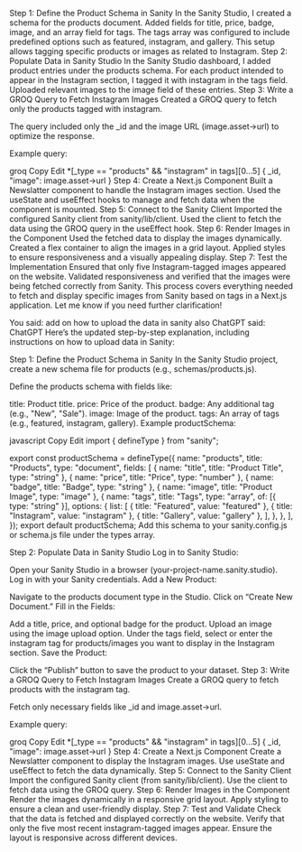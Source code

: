 Step 1: Define the Product Schema in Sanity
In the Sanity Studio, I created a schema for the products document.
Added fields for title, price, badge, image, and an array field for tags.
The tags array was configured to include predefined options such as featured, instagram, and gallery.
This setup allows tagging specific products or images as related to Instagram.
Step 2: Populate Data in Sanity Studio
In the Sanity Studio dashboard, I added product entries under the products schema.
For each product intended to appear in the Instagram section, I tagged it with instagram in the tags field.
Uploaded relevant images to the image field of these entries.
Step 3: Write a GROQ Query to Fetch Instagram Images
Created a GROQ query to fetch only the products tagged with instagram.

The query included only the _id and the image URL (image.asset->url) to optimize the response.

Example query:

groq
Copy
Edit
*[_type == "products" && "instagram" in tags][0...5] {
  _id,
  "image": image.asset->url
}
Step 4: Create a Next.js Component
Built a Newslatter component to handle the Instagram images section.
Used the useState and useEffect hooks to manage and fetch data when the component is mounted.
Step 5: Connect to the Sanity Client
Imported the configured Sanity client from sanity/lib/client.
Used the client to fetch the data using the GROQ query in the useEffect hook.
Step 6: Render Images in the Component
Used the fetched data to display the images dynamically.
Created a flex container to align the images in a grid layout.
Applied styles to ensure responsiveness and a visually appealing display.
Step 7: Test the Implementation
Ensured that only five Instagram-tagged images appeared on the website.
Validated responsiveness and verified that the images were being fetched correctly from Sanity.
This process covers everything needed to fetch and display specific images from Sanity based on tags in a Next.js application. Let me know if you need further clarification!






You said:
add on how to upload the data in sanity also
ChatGPT said:
ChatGPT
Here’s the updated step-by-step explanation, including instructions on how to upload data in Sanity:

Step 1: Define the Product Schema in Sanity
In the Sanity Studio project, create a new schema file for products (e.g., schemas/products.js).

Define the products schema with fields like:

title: Product title.
price: Price of the product.
badge: Any additional tag (e.g., "New", "Sale").
image: Image of the product.
tags: An array of tags (e.g., featured, instagram, gallery).
Example productSchema:

javascript
Copy
Edit
import { defineType } from "sanity";

export const productSchema = defineType({
  name: "products",
  title: "Products",
  type: "document",
  fields: [
    { name: "title", title: "Product Title", type: "string" },
    { name: "price", title: "Price", type: "number" },
    { name: "badge", title: "Badge", type: "string" },
    { name: "image", title: "Product Image", type: "image" },
    {
      name: "tags",
      title: "Tags",
      type: "array",
      of: [{ type: "string" }],
      options: {
        list: [
          { title: "Featured", value: "featured" },
          { title: "Instagram", value: "instagram" },
          { title: "Gallery", value: "gallery" },
        ],
      },
    },
  ],
});
export default productSchema;
Add this schema to your sanity.config.js or schema.js file under the types array.

Step 2: Populate Data in Sanity Studio
Log in to Sanity Studio:

Open your Sanity Studio in a browser (your-project-name.sanity.studio).
Log in with your Sanity credentials.
Add a New Product:

Navigate to the products document type in the Studio.
Click on “Create New Document.”
Fill in the Fields:

Add a title, price, and optional badge for the product.
Upload an image using the image upload option.
Under the tags field, select or enter the instagram tag for products/images you want to display in the Instagram section.
Save the Product:

Click the “Publish” button to save the product to your dataset.
Step 3: Write a GROQ Query to Fetch Instagram Images
Create a GROQ query to fetch products with the instagram tag.

Fetch only necessary fields like _id and image.asset->url.

Example query:

groq
Copy
Edit
*[_type == "products" && "instagram" in tags][0...5] {
  _id,
  "image": image.asset->url
}
Step 4: Create a Next.js Component
Create a Newslatter component to display the Instagram images.
Use useState and useEffect to fetch the data dynamically.
Step 5: Connect to the Sanity Client
Import the configured Sanity client (from sanity/lib/client).
Use the client to fetch data using the GROQ query.
Step 6: Render Images in the Component
Render the images dynamically in a responsive grid layout.
Apply styling to ensure a clean and user-friendly display.
Step 7: Test and Validate
Check that the data is fetched and displayed correctly on the website.
Verify that only the five most recent instagram-tagged images appear.
Ensure the layout is responsive across different devices.

